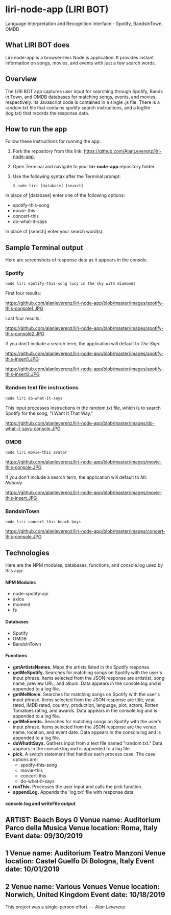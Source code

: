 # liri-node-app (LIRI BOT)
Language Interpretation and Recognition Interface - Spotify, BandsInTown, OMDB

## What LIRI BOT does
Liri-node-app is a browser-less Node.js application. It provides instant information on songs, movies, and events with just a few search words.

## Overview
The LIRI BOT app captures user input for searching through Spotify, Bands in Town, and OMDB databases for matching songs, events, and movies, respectively. Its Javascript code is contained in a single .js file. There is a random.txt file that contains spotify search instructions, and a logfile *(log.txt)* that records the response data. 

## How to run the app
Follow these instructions for running the app:
1. Fork the repository from this link: https://github.com/AlanLeverenz/liri-node-app.
1. Open Terminal and navigate to your __liri-node-app__ repository folder.
1. Use the following syntax after the Terminal prompt:

    `$ node liri [database] [search]`

In place of [database] enter one of the following options:
* spotify-this-song
* movie-this
* concert-this
* do-what-it-says

In place of [search] enter your search word(s).

## Sample Terminal output
Here are screenshots of response data as it appears in the console.

### Spotify

`node liri spotify-this-song lucy in the sky with diamonds`

First four results:

https://github.com/alanleverenz/liri-node-app/blob/master/images/spotify-this-console1.JPG

Last four results:

https://github.com/alanleverenz/liri-node-app/blob/master/images/spotify-this-console2.JPG

If you don't include a search term, the application will default to *The Sign*.

https://github.com/alanleverenz/liri-node-app/blob/master/images/spotify-this-insert1.JPG

https://github.com/alanleverenz/liri-node-app/blob/master/images/spotify-this-insert2.JPG

### Random text file instructions

`node liri do-what-it-says`

This input processes instructions in the random.txt file, which is to search Spotify for the song, "I Want It That Way."

https://github.com/alanleverenz/liri-node-app/blob/master/images/do-what-it-says-console.JPG

### OMDB

`node liri movie-this avatar`

https://github.com/alanleverenz/liri-node-app/blob/master/images/movie-this-console.JPG

If you don't include a search term, the application will default to *Mr. Nobody*.

https://github.com/alanleverenz/liri-node-app/blob/master/images/movie-this-insert.JPG

### BandsInTown

`node liri concert-this beach boys`

https://github.com/alanleverenz/liri-node-app/blob/master/images/concert-this-console.JPG


## Technologies
Here are the NPM modules, databases, functions, and console.log used by this app:

#### NPM Modules
* node-spotify-api
* axios
* moment
* fs

#### Databases
* Spotify
* OMDB
* BandsInTown

#### Functions
* __getArtistsNames.__ Maps the artists listed in the Spotify response.
* __getMeSpotify.__ Searches for matching songs on Spotify with the user's input phrase. Items selected from the JSON response are artist(s), song name, preview URL, and album. Data appears in the console.log and is appended to a log file.
* __getMeMovie.__ Searches for matching songs on Spotify with the user's input phrase. Items selected from the JSON response are title, year, rated, IMDB rated, country, production, language, plot, actors, Rotten Tomatoes rating, and awards. Data appears in the console.log and is appended to a log file.
* __getMeEvents.__ Searches for matching songs on Spotify with the user's input phrase. Items selected from the JSON response are the venue name, location, and event date. Data appears in the console.log and is appended to a log file.
* __doWhatItSays.__ Gathers input from a text file named "random.txt." Data appears in the console.log and is appneded to a log file.
* __pick.__ A switch statement that handles each process case. The case options are: 
    * spotify-this-song
    * movie-this
    * concert-this
    * do-what-it-says
* __runThis.__ Processes the user input and calls the pick function.
* __appendLog.__ Appends the 'log.txt' file with response data.

#### console.log and writeFile output
ARTIST: Beach Boys
0
Venue name: Auditorium Parco della Musica
Venue location: Roma, Italy
Event date: 09/30/2019
-----------------------------------
1
Venue name: Auditorium Teatro Manzoni
Venue location: Castel Guelfo Di Bologna, Italy
Event date: 10/01/2019
-----------------------------------
2
Venue name: Various Venues
Venue location: Norwich, United Kingdom
Event date: 10/18/2019
-----------------------------------

This project was a single-person effort. -- *Alan Leverenz*

